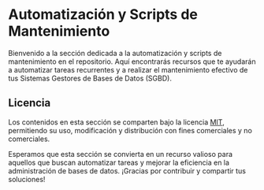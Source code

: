 # Automatización y Scripts de Mantenimiento

Bienvenido a la sección dedicada a la automatización y scripts de mantenimiento en el repositorio. Aquí encontrarás recursos que te ayudarán a automatizar tareas recurrentes y a realizar el mantenimiento efectivo de tus Sistemas Gestores de Bases de Datos (SGBD).

## Licencia

Los contenidos en esta sección se comparten bajo la licencia [MIT](../LICENSE), permitiendo su uso, modificación y distribución con fines comerciales y no comerciales.

Esperamos que esta sección se convierta en un recurso valioso para aquellos que buscan automatizar tareas y mejorar la eficiencia en la administración de bases de datos. ¡Gracias por contribuir y compartir tus soluciones!